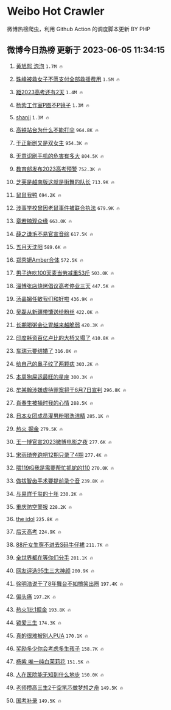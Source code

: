 # Weibo Hot Crawler 



微博热榜爬虫，利用 Github Action 的调度脚本更新 BY PHP 


## 微博今日热榜 更新于 2023-06-05 11:34:15 
1. [黄旭熙 泡泡](https://s.weibo.com/weibo?q=%E9%BB%84%E6%97%AD%E7%86%99%20%E6%B3%A1%E6%B3%A1&t=31&band_rank=1&Refer=top) `1.7M 🔥` 

1. [珠峰被救女子不愿支付全部救援费用](https://s.weibo.com/weibo?q=%23%E7%8F%A0%E5%B3%B0%E8%A2%AB%E6%95%91%E5%A5%B3%E5%AD%90%E4%B8%8D%E6%84%BF%E6%94%AF%E4%BB%98%E5%85%A8%E9%83%A8%E6%95%91%E6%8F%B4%E8%B4%B9%E7%94%A8%23&t=31&band_rank=2&Refer=top) `1.5M 🔥` 

1. [距2023高考还有2天](https://s.weibo.com/weibo?q=%23%E8%B7%9D2023%E9%AB%98%E8%80%83%E8%BF%98%E6%9C%892%E5%A4%A9%23&t=31&band_rank=3&Refer=top) `1.4M 🔥` 

1. [杨紫工作室P图不P镜子](https://s.weibo.com/weibo?q=%23%E6%9D%A8%E7%B4%AB%E5%B7%A5%E4%BD%9C%E5%AE%A4P%E5%9B%BE%E4%B8%8DP%E9%95%9C%E5%AD%90%23&t=31&band_rank=4&Refer=top) `1.3M 🔥` 

1. [shanji](https://s.weibo.com/weibo?q=shanji&t=31&band_rank=5&Refer=top) `1.3M 🔥` 

1. [高铁站台为什么不能打伞](https://s.weibo.com/weibo?q=%23%E9%AB%98%E9%93%81%E7%AB%99%E5%8F%B0%E4%B8%BA%E4%BB%80%E4%B9%88%E4%B8%8D%E8%83%BD%E6%89%93%E4%BC%9E%23&t=31&band_rank=6&Refer=top) `964.8K 🔥` 

1. [于正新剧又是双女主](https://s.weibo.com/weibo?q=%23%E4%BA%8E%E6%AD%A3%E6%96%B0%E5%89%A7%E5%8F%88%E6%98%AF%E5%8F%8C%E5%A5%B3%E4%B8%BB%23&t=31&band_rank=7&Refer=top) `954.3K 🔥` 

1. [无意识刷手机的危害有多大](https://s.weibo.com/weibo?q=%23%E6%97%A0%E6%84%8F%E8%AF%86%E5%88%B7%E6%89%8B%E6%9C%BA%E7%9A%84%E5%8D%B1%E5%AE%B3%E6%9C%89%E5%A4%9A%E5%A4%A7%23&t=31&band_rank=8&Refer=top) `804.5K 🔥` 

1. [教育部发布2023高考预警](https://s.weibo.com/weibo?q=%23%E6%95%99%E8%82%B2%E9%83%A8%E5%8F%91%E5%B8%832023%E9%AB%98%E8%80%83%E9%A2%84%E8%AD%A6%23&t=31&band_rank=9&Refer=top) `752.3K 🔥` 

1. [芝芙是越南版这就是街舞的队长](https://s.weibo.com/weibo?q=%23%E8%8A%9D%E8%8A%99%E6%98%AF%E8%B6%8A%E5%8D%97%E7%89%88%E8%BF%99%E5%B0%B1%E6%98%AF%E8%A1%97%E8%88%9E%E7%9A%84%E9%98%9F%E9%95%BF%23&t=31&band_rank=10&Refer=top) `713.9K 🔥` 

1. [鼠鼠我鸭](https://s.weibo.com/weibo?q=%E9%BC%A0%E9%BC%A0%E6%88%91%E9%B8%AD&t=31&band_rank=11&Refer=top) `694.2K 🔥` 

1. [涉事学校曾因老鼠事件被联合执法](https://s.weibo.com/weibo?q=%23%E6%B6%89%E4%BA%8B%E5%AD%A6%E6%A0%A1%E6%9B%BE%E5%9B%A0%E8%80%81%E9%BC%A0%E4%BA%8B%E4%BB%B6%E8%A2%AB%E8%81%94%E5%90%88%E6%89%A7%E6%B3%95%23&t=31&band_rank=12&Refer=top) `679.9K 🔥` 

1. [章若楠观众缘](https://s.weibo.com/weibo?q=%23%E7%AB%A0%E8%8B%A5%E6%A5%A0%E8%A7%82%E4%BC%97%E7%BC%98%23&t=31&band_rank=13&Refer=top) `663.0K 🔥` 

1. [薛之谦毛不易官宣音综](https://s.weibo.com/weibo?q=%23%E8%96%9B%E4%B9%8B%E8%B0%A6%E6%AF%9B%E4%B8%8D%E6%98%93%E5%AE%98%E5%AE%A3%E9%9F%B3%E7%BB%BC%23&t=31&band_rank=14&Refer=top) `617.5K 🔥` 

1. [五月天沈阳](https://s.weibo.com/weibo?q=%E4%BA%94%E6%9C%88%E5%A4%A9%E6%B2%88%E9%98%B3&t=31&band_rank=15&Refer=top) `589.6K 🔥` 

1. [郑秀妍Amber合体](https://s.weibo.com/weibo?q=%23%E9%83%91%E7%A7%80%E5%A6%8DAmber%E5%90%88%E4%BD%93%23&t=31&band_rank=16&Refer=top) `572.5K 🔥` 

1. [男子连吃100天麦当劳减重53斤](https://s.weibo.com/weibo?q=%23%E7%94%B7%E5%AD%90%E8%BF%9E%E5%90%83100%E5%A4%A9%E9%BA%A6%E5%BD%93%E5%8A%B3%E5%87%8F%E9%87%8D53%E6%96%A4%23&t=31&band_rank=17&Refer=top) `503.0K 🔥` 

1. [淄博张店烧烤倡议高考停业三天](https://s.weibo.com/weibo?q=%23%E6%B7%84%E5%8D%9A%E5%BC%A0%E5%BA%97%E7%83%A7%E7%83%A4%E5%80%A1%E8%AE%AE%E9%AB%98%E8%80%83%E5%81%9C%E4%B8%9A%E4%B8%89%E5%A4%A9%23&t=31&band_rank=18&Refer=top) `447.5K 🔥` 

1. [汤晶媚任敏我们和好啦](https://s.weibo.com/weibo?q=%23%E6%B1%A4%E6%99%B6%E5%AA%9A%E4%BB%BB%E6%95%8F%E6%88%91%E4%BB%AC%E5%92%8C%E5%A5%BD%E5%95%A6%23&t=31&band_rank=19&Refer=top) `436.9K 🔥` 

1. [吴磊从新疆带馕送给粉丝](https://s.weibo.com/weibo?q=%23%E5%90%B4%E7%A3%8A%E4%BB%8E%E6%96%B0%E7%96%86%E5%B8%A6%E9%A6%95%E9%80%81%E7%BB%99%E7%B2%89%E4%B8%9D%23&t=31&band_rank=20&Refer=top) `422.0K 🔥` 

1. [长期喝粥会让胃越来越脆弱](https://s.weibo.com/weibo?q=%23%E9%95%BF%E6%9C%9F%E5%96%9D%E7%B2%A5%E4%BC%9A%E8%AE%A9%E8%83%83%E8%B6%8A%E6%9D%A5%E8%B6%8A%E8%84%86%E5%BC%B1%23&t=31&band_rank=21&Refer=top) `420.3K 🔥` 

1. [印度耗资百亿卢比的大桥又塌了](https://s.weibo.com/weibo?q=%23%E5%8D%B0%E5%BA%A6%E8%80%97%E8%B5%84%E7%99%BE%E4%BA%BF%E5%8D%A2%E6%AF%94%E7%9A%84%E5%A4%A7%E6%A1%A5%E5%8F%88%E5%A1%8C%E4%BA%86%23&t=31&band_rank=22&Refer=top) `410.8K 🔥` 

1. [车瑞元要结婚了](https://s.weibo.com/weibo?q=%E8%BD%A6%E7%91%9E%E5%85%83%E8%A6%81%E7%BB%93%E5%A9%9A%E4%BA%86&t=31&band_rank=23&Refer=top) `316.0K 🔥` 

1. [给自己的鼻子纹了两颗痣](https://s.weibo.com/weibo?q=%23%E7%BB%99%E8%87%AA%E5%B7%B1%E7%9A%84%E9%BC%BB%E5%AD%90%E7%BA%B9%E4%BA%86%E4%B8%A4%E9%A2%97%E7%97%A3%23&t=31&band_rank=24&Refer=top) `303.2K 🔥` 

1. [本周狗屎运最旺的星座](https://s.weibo.com/weibo?q=%E6%9C%AC%E5%91%A8%E7%8B%97%E5%B1%8E%E8%BF%90%E6%9C%80%E6%97%BA%E7%9A%84%E6%98%9F%E5%BA%A7&t=31&band_rank=25&Refer=top) `300.3K 🔥` 

1. [牟某翰涉嫌虐待罪案将于6月7日宣判](https://s.weibo.com/weibo?q=%23%E7%89%9F%E6%9F%90%E7%BF%B0%E6%B6%89%E5%AB%8C%E8%99%90%E5%BE%85%E7%BD%AA%E6%A1%88%E5%B0%86%E4%BA%8E6%E6%9C%887%E6%97%A5%E5%AE%A3%E5%88%A4%23&t=31&band_rank=26&Refer=top) `296.8K 🔥` 

1. [肖春生被捅时我的心情](https://s.weibo.com/weibo?q=%23%E8%82%96%E6%98%A5%E7%94%9F%E8%A2%AB%E6%8D%85%E6%97%B6%E6%88%91%E7%9A%84%E5%BF%83%E6%83%85%23&t=31&band_rank=27&Refer=top) `288.5K 🔥` 

1. [日本女团成员灌男粉喝洗洁精](https://s.weibo.com/weibo?q=%23%E6%97%A5%E6%9C%AC%E5%A5%B3%E5%9B%A2%E6%88%90%E5%91%98%E7%81%8C%E7%94%B7%E7%B2%89%E5%96%9D%E6%B4%97%E6%B4%81%E7%B2%BE%23&t=31&band_rank=28&Refer=top) `285.1K 🔥` 

1. [热火 掘金](https://s.weibo.com/weibo?q=%E7%83%AD%E7%81%AB%20%E6%8E%98%E9%87%91&t=31&band_rank=29&Refer=top) `279.5K 🔥` 

1. [王一博官宣2023微博电影之夜](https://s.weibo.com/weibo?q=%23%E7%8E%8B%E4%B8%80%E5%8D%9A%E5%AE%98%E5%AE%A32023%E5%BE%AE%E5%8D%9A%E7%94%B5%E5%BD%B1%E4%B9%8B%E5%A4%9C%23&t=31&band_rank=30&Refer=top) `277.6K 🔥` 

1. [宋雨琦奔跑吧12期只录了4期](https://s.weibo.com/weibo?q=%23%E5%AE%8B%E9%9B%A8%E7%90%A6%E5%A5%94%E8%B7%91%E5%90%A712%E6%9C%9F%E5%8F%AA%E5%BD%95%E4%BA%864%E6%9C%9F%23&t=31&band_rank=31&Refer=top) `277.4K 🔥` 

1. [喂119吗我是需要帮忙抓蛇的110](https://s.weibo.com/weibo?q=%23%E5%96%82119%E5%90%97%E6%88%91%E6%98%AF%E9%9C%80%E8%A6%81%E5%B8%AE%E5%BF%99%E6%8A%93%E8%9B%87%E7%9A%84110%23&t=31&band_rank=32&Refer=top) `270.0K 🔥` 

1. [做拔智齿手术要提前录个音](https://s.weibo.com/weibo?q=%23%E5%81%9A%E6%8B%94%E6%99%BA%E9%BD%BF%E6%89%8B%E6%9C%AF%E8%A6%81%E6%8F%90%E5%89%8D%E5%BD%95%E4%B8%AA%E9%9F%B3%23&t=31&band_rank=33&Refer=top) `239.8K 🔥` 

1. [与易烊千玺的十年](https://s.weibo.com/weibo?q=%23%E4%B8%8E%E6%98%93%E7%83%8A%E5%8D%83%E7%8E%BA%E7%9A%84%E5%8D%81%E5%B9%B4%23&t=31&band_rank=34&Refer=top) `230.2K 🔥` 

1. [重庆防空警报](https://s.weibo.com/weibo?q=%E9%87%8D%E5%BA%86%E9%98%B2%E7%A9%BA%E8%AD%A6%E6%8A%A5&t=31&band_rank=35&Refer=top) `228.2K 🔥` 

1. [the idol](https://s.weibo.com/weibo?q=the%20idol&t=31&band_rank=36&Refer=top) `225.8K 🔥` 

1. [后天高考](https://s.weibo.com/weibo?q=%E5%90%8E%E5%A4%A9%E9%AB%98%E8%80%83&t=31&band_rank=37&Refer=top) `224.9K 🔥` 

1. [88斤女生穿不进去S码牛仔裙](https://s.weibo.com/weibo?q=%2388%E6%96%A4%E5%A5%B3%E7%94%9F%E7%A9%BF%E4%B8%8D%E8%BF%9B%E5%8E%BBS%E7%A0%81%E7%89%9B%E4%BB%94%E8%A3%99%23&t=31&band_rank=38&Refer=top) `211.7K 🔥` 

1. [全世界都在等你们分手](https://s.weibo.com/weibo?q=%E5%85%A8%E4%B8%96%E7%95%8C%E9%83%BD%E5%9C%A8%E7%AD%89%E4%BD%A0%E4%BB%AC%E5%88%86%E6%89%8B&t=31&band_rank=39&Refer=top) `201.1K 🔥` 

1. [网友评选95生三大神颜](https://s.weibo.com/weibo?q=%23%E7%BD%91%E5%8F%8B%E8%AF%84%E9%80%8995%E7%94%9F%E4%B8%89%E5%A4%A7%E7%A5%9E%E9%A2%9C%23&t=31&band_rank=40&Refer=top) `200.9K 🔥` 

1. [徐明浩说干了8年舞台不如搞笑出圈](https://s.weibo.com/weibo?q=%23%E5%BE%90%E6%98%8E%E6%B5%A9%E8%AF%B4%E5%B9%B2%E4%BA%868%E5%B9%B4%E8%88%9E%E5%8F%B0%E4%B8%8D%E5%A6%82%E6%90%9E%E7%AC%91%E5%87%BA%E5%9C%88%23&t=31&band_rank=41&Refer=top) `197.4K 🔥` 

1. [偏头痛](https://s.weibo.com/weibo?q=%E5%81%8F%E5%A4%B4%E7%97%9B&t=31&band_rank=42&Refer=top) `197.2K 🔥` 

1. [热火1比1掘金](https://s.weibo.com/weibo?q=%23%E7%83%AD%E7%81%AB1%E6%AF%941%E6%8E%98%E9%87%91%23&t=31&band_rank=43&Refer=top) `193.8K 🔥` 

1. [锁爱三生](https://s.weibo.com/weibo?q=%E9%94%81%E7%88%B1%E4%B8%89%E7%94%9F&t=31&band_rank=44&Refer=top) `174.3K 🔥` 

1. [真的很难被别人PUA](https://s.weibo.com/weibo?q=%E7%9C%9F%E7%9A%84%E5%BE%88%E9%9A%BE%E8%A2%AB%E5%88%AB%E4%BA%BAPUA&t=31&band_rank=45&Refer=top) `170.1K 🔥` 

1. [奖励多少你会考虑多生孩子](https://s.weibo.com/weibo?q=%23%E5%A5%96%E5%8A%B1%E5%A4%9A%E5%B0%91%E4%BD%A0%E4%BC%9A%E8%80%83%E8%99%91%E5%A4%9A%E7%94%9F%E5%AD%A9%E5%AD%90%23&t=31&band_rank=46&Refer=top) `158.7K 🔥` 

1. [杨紫 唯一纯白茉莉花](https://s.weibo.com/weibo?q=%E6%9D%A8%E7%B4%AB%20%E5%94%AF%E4%B8%80%E7%BA%AF%E7%99%BD%E8%8C%89%E8%8E%89%E8%8A%B1&t=31&band_rank=47&Refer=top) `151.5K 🔥` 

1. [人在医院能无知到什么地步](https://s.weibo.com/weibo?q=%23%E4%BA%BA%E5%9C%A8%E5%8C%BB%E9%99%A2%E8%83%BD%E6%97%A0%E7%9F%A5%E5%88%B0%E4%BB%80%E4%B9%88%E5%9C%B0%E6%AD%A5%23&t=31&band_rank=48&Refer=top) `150.0K 🔥` 

1. [老师攒高三生2千空笔芯做梦想之舟](https://s.weibo.com/weibo?q=%23%E8%80%81%E5%B8%88%E6%94%92%E9%AB%98%E4%B8%89%E7%94%9F2%E5%8D%83%E7%A9%BA%E7%AC%94%E8%8A%AF%E5%81%9A%E6%A2%A6%E6%83%B3%E4%B9%8B%E8%88%9F%23&t=31&band_rank=49&Refer=top) `149.5K 🔥` 

1. [国考补录](https://s.weibo.com/weibo?q=%E5%9B%BD%E8%80%83%E8%A1%A5%E5%BD%95&t=31&band_rank=50&Refer=top) `149.5K 🔥` 

